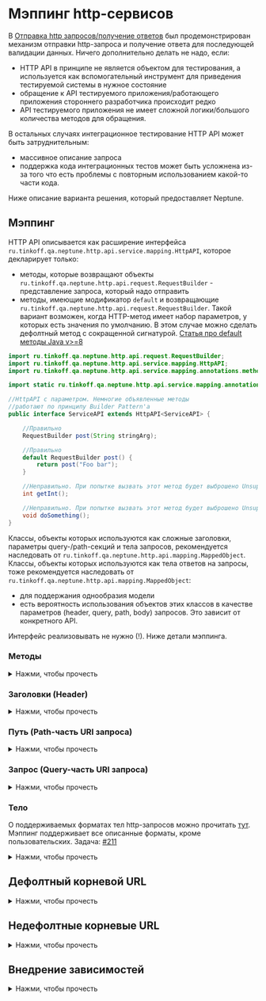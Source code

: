 # Мэппинг http-сервисов

В [Отправка http запросов/получение ответов](REQUEST_RESPONSE.MD) был продемонстрирован механизм отправки http-запроса и
получение ответа для последующей валидации данных. Ничего дополнительно делать не надо, если:

- HTTP API в принципе не является объектом для тестирования, а используется как вспомогательный инструмент для
  приведения тестируемой системы в нужное состояние
- обращение к API тестируемого приложения/работающего приложения стороннего разработчика происходит редко
- API тестируемого приложения не имеет сложной логики/большого количества методов для обращения.

В остальных случаях интеграционное тестирование HTTP API может быть затруднительным:

- массивное описание запроса
- поддержка кода интеграционных тестов может быть усложнена из-за того что есть проблемы с повторным использованием
  какой-то части кода.

Ниже описание варианта решения, который предоставляет Neptune.

## Мэппинг

HTTP API описывается как расширение интерфейса `ru.tinkoff.qa.neptune.http.api.service.mapping.HttpAPI`, которое
декларирует только:

- методы, которые возвращают объекты `ru.tinkoff.qa.neptune.http.api.request.RequestBuilder` - представление запроса,
  который надо отправить
- методы, имеющие модификатор `default` и возвращающие `ru.tinkoff.qa.neptune.http.api.request.RequestBuilder`. Такой
  вариант возможен, когда HTTP-метод имеет набор параметров, у которых есть значения по умолчанию. В этом случае можно
  сделать дефолтный метод с сокращенной сигнатурой.
  [Статья про default методы Java v>=8](https://docs.oracle.com/javase/tutorial/java/IandI/defaultmethods.html)

```java
import ru.tinkoff.qa.neptune.http.api.request.RequestBuilder;
import ru.tinkoff.qa.neptune.http.api.service.mapping.HttpAPI;
import ru.tinkoff.qa.neptune.http.api.service.mapping.annotations.methods.HttpMethod;

import static ru.tinkoff.qa.neptune.http.api.service.mapping.annotations.methods.DefaultHttpMethods.POST;

//HttpAPI с параметром. Немногие объявленные методы 
//работают по принципу Builder Pattern'а
public interface ServiceAPI extends HttpAPI<ServiceAPI> {

    //Правильно
    RequestBuilder post(String stringArg);

    //Правильно
    default RequestBuilder post() {
        return post("Foo bar");
    }

    //Неправильно. При попытке вызвать этот метод будет выброшено UnsupportedOperationException
    int getInt();

    //Неправильно. При попытке вызвать этот метод будет выброшено UnsupportedOperationException
    void doSomething();
}
```

Классы, объекты которых используются как сложные заголовки, параметры query-/path-секций и тела запросов, рекомендуется
наследовать от `ru.tinkoff.qa.neptune.http.api.mapping.MappedObject`. Классы, объекты которых используются как тела
ответов на запросы, тоже рекомендуется наследовать от `ru.tinkoff.qa.neptune.http.api.mapping.MappedObject`:

- для поддержания однообразия модели
- есть вероятность использования объектов этих классов в качестве параметров (header, query, path, body) запросов. Это
  зависит от конкретного API.

Интерфейс реализовывать не нужно (!). Ниже детали мэппинга.

### Методы

<details>
    <summary>Нажми, чтобы прочесть</summary>

Каждый объявленный метод, не имеющий модификатор `default`, должен моделировать метод http-протокола и его вызов.
Методы, имеющие модификаторы `default`, выполняют вызов соответствующих методов с расширенной сигнатурой, используя
набор значений параметров по умолчанию, если он есть.

```java
import ru.tinkoff.qa.neptune.http.api.request.RequestBuilder;
import ru.tinkoff.qa.neptune.http.api.service.mapping.HttpAPI;
import ru.tinkoff.qa.neptune.http.api.service.mapping.annotations.methods.HttpMethod;

import static ru.tinkoff.qa.neptune.http.api.service.mapping.annotations.methods.DefaultHttpMethods.*; //Данное 
//перечисление содержит элементы, соответствующие стандартным методам http-протокола, перечисленные 
// в разных версиях RFC 

public interface ServiceAPI extends HttpAPI<ServiceAPI> {

    //POST-метод
    @HttpMethod(httpMethod = POST)
    RequestBuilder postSomething(String stringArg);

    //POST-метод выше. Представим что его единственного параметра есть 
    //значение по умолчанию - 'Foo bar'
    default RequestBuilder postSomething() {
        return postSomething("Foo bar");
    }

    //GET-метод
    @HttpMethod(httpMethod = GET)
    RequestBuilder getSomething();

    //PUT-метод
    @HttpMethod(httpMethod = PUT)
    RequestBuilder putSomething();

    //DELETE-метод
    @HttpMethod(httpMethod = DELETE)
    RequestBuilder deleteSomething();

    //PATCH-метод
    @HttpMethod(httpMethod = PATCH)
    RequestBuilder patchSomething();

    //HEAD-метод
    @HttpMethod(httpMethod = HEAD)
    RequestBuilder headSomething();

    //OPTIONS-метод
    @HttpMethod(httpMethod = OPTIONS)
    RequestBuilder optionsSomething();

    //TRACE-метод
    @HttpMethod(httpMethod = TRACE)
    RequestBuilder traceSomething();

    //Для случая, когда в RFC нет нужного метода
    @HttpMethod(httpMethodStr = "CUSTOM_METHOD")
    RequestBuilder customMethod();
}
```

</details>

### Заголовки (Header)

<details>
  <summary>Нажми, чтобы прочесть</summary>

Если метод имеет постоянные заголовки (например Content-Type), то

```java
import ru.tinkoff.qa.neptune.http.api.request.RequestBuilder;
import ru.tinkoff.qa.neptune.http.api.service.mapping.HttpAPI;
import ru.tinkoff.qa.neptune.http.api.service.mapping.annotations.methods.Header;
import ru.tinkoff.qa.neptune.http.api.service.mapping.annotations.methods.HttpMethod;

import static ru.tinkoff.qa.neptune.http.api.service.mapping.annotations.methods.DefaultHttpMethods.POST;

public interface ServiceAPI extends HttpAPI<ServiceAPI> {

    @Header(name = "Content-Type", headerValues = "application/json")
    //ниже пример, если заголовок имеет несколько постоянных значений 
    @Header(name = "header1", headerValues = {"abc", "one more value"})
    @HttpMethod(httpMethod = POST)
    RequestBuilder postSomething(String stringArg);
}
```

Если параметр сигнатуры метода нужно представить как заголовок, то

```java
import ru.tinkoff.qa.neptune.http.api.request.RequestBuilder;
import ru.tinkoff.qa.neptune.http.api.service.mapping.HttpAPI;
import ru.tinkoff.qa.neptune.http.api.service.mapping.annotations.methods.HttpMethod;
import ru.tinkoff.qa.neptune.http.api.service.mapping.annotations.parameters.header.HeaderParameter;

import static ru.tinkoff.qa.neptune.http.api.service.mapping.annotations.methods.DefaultHttpMethods.POST;

public interface ServiceAPI extends HttpAPI<ServiceAPI> {

    @HttpMethod(httpMethod = POST)
    RequestBuilder postSomething(
            @HeaderParameter(headerName = "header1") String stringArg1, //заголовок, который необязателен, 
            // может быть передан null
            @HeaderParameter(headerName = "header2", required = true) Integer intArg2, //заголовок, который обязателен
            @HeaderParameter(headerName = "header3") SomeObjectClass objArg3, //в качестве заголовка можно передать 
            // какой-либо объект. В данном примере должно соблюдаться  условие: строковое представление объекта
            // (вызов метода toString()) должно быть корректно интерпретировано как значение заголовка 
            @HeaderParameter(headerName = "header4") Object[] arrArg4, //можно передать множественное значение заголовка
            //в виде массива. Массив должен состоять из объектов, чьи строковые представления
            // (вызов метода toString()) корректно интерпретируются как значения заголовка 
            @HeaderParameter(headerName = "header5") Iterable<?> iterableArg5 //аналогично примеру с массивом
    );
}
```

Могут быть ситуации, когда в качестве заголовка нужно передать некоторый POJO, который наследует
`ru.tinkoff.qa.neptune.http.api.mapping.MappedObject`, или объект `java.util.Map`. Тогда

```java
import ru.tinkoff.qa.neptune.http.api.request.RequestBuilder;
import ru.tinkoff.qa.neptune.http.api.service.mapping.HttpAPI;
import ru.tinkoff.qa.neptune.http.api.service.mapping.annotations.methods.HttpMethod;
import ru.tinkoff.qa.neptune.http.api.service.mapping.annotations.parameters.header.HeaderParameter;

import static ru.tinkoff.qa.neptune.http.api.service.mapping.annotations.methods.DefaultHttpMethods.POST;

public interface ServiceAPI extends HttpAPI<ServiceAPI> {

    @HttpMethod(httpMethod = POST)
    RequestBuilder postSomething(
            //Если передать объект Map, то он будет преобразован в строку вида
            //`key1,value1,key2,value2` и т.д
            @HeaderParameter(headerName = "header1") Map<?, ?> mapArg1,
            //explode = true означает "развернуть" объект
            //Если передать объект Map, то он будет преобразован в строку вида
            //`key1=value1,key2=value2` и т.д
            @HeaderParameter(headerName = "header2", explode = true) Map<?, ?> mapArg2
    );

    //Все тоже самое будет работать и для наследника 
    // ru.tinkoff.qa.neptune.http.api.mapping.MappedObjectru.tinkoff.qa.neptune.http.api.mapping.MappedObject
    //только вместо ключей будут использованы представления полей
}
```

</details>

### Путь (Path-часть URI запроса)

<details>
  <summary>Нажми, чтобы прочесть</summary>

```java
import ru.tinkoff.qa.neptune.http.api.request.RequestBuilder;
import ru.tinkoff.qa.neptune.http.api.service.mapping.HttpAPI;
import ru.tinkoff.qa.neptune.http.api.service.mapping.annotations.methods.HttpMethod;
import ru.tinkoff.qa.neptune.http.api.service.mapping.annotations.methods.URIPath;
import ru.tinkoff.qa.neptune.http.api.service.mapping.annotations.parameters.path.PathParameter;

import static ru.tinkoff.qa.neptune.http.api.service.mapping.annotations.methods.DefaultHttpMethods.POST;
import static ru.tinkoff.qa.neptune.http.api.service.mapping.annotations.parameters.path.PathStyles.LABEL;
import static ru.tinkoff.qa.neptune.http.api.service.mapping.annotations.parameters.path.PathStyles.MATRIX;

public interface ServiceAPI extends HttpAPI<ServiceAPI> {

    //Формирует path-часть для URI запроса
    //В данном примере продемонстрирована ситуация, когда путь постоянный
    @URIPath("/some/path")
    @HttpMethod(httpMethod = POST)
    RequestBuilder postSomething();

    //Формирует path-часть для URI запроса
    //В данном примере продемонстрирована ситуация, когда путь имеет переменную часть
    //Имена параметров пути должны соответствовать тому, что заключено в {}.
    //Каждый параметр сигнатуры метода, который отвечает за мэппинг пути, должен иметь уникальное имя 
    //параметра пути.
    @URIPath("/some/path/to/{target}/{target2}/{optional}")
    @HttpMethod(httpMethod = POST)
    RequestBuilder postSomething(
            @PathParameter(name = "target") String pathArgument, //данный параметр обязателен 
            @PathParameter(name = "optional", required = false) Integer pathOptArgument, //данный параметр не является 
            //обязательным. Это значит, если его значение будет == null, то из пути будет исключена часть, 
            //представленная как {optional}
            @PathParameter(name = "target2") SomeObjClass pathObjArgument //можно передать 
            // какой-либо объект. В данном примере должно соблюдаться  условие: строковое представление объекта
            // (вызов метода toString()) должно быть корректно интерпретировано как часть пути
    );

    //В представленных выше примерах в path-выражение будут подставлены строковые значения переданных объектов
    //Ниже менее типовые варианты 
    //_______________________________________________________________________________________________________

    //Если в качестве target передать строку `ABC`
    //то получится следующий путь: /some/path/to/.ABC
    @URIPath("/some/path/to/{target}")
    @HttpMethod(httpMethod = POST)
    RequestBuilder postSomething2(@PathParameter(name = "target", style = LABEL) String pathArgument);

    //Если в качестве target передать строку `ABC`
    //то получится следующий путь: /some/path/to/;target=ABC
    @URIPath("/some/path/to/{target}")
    @HttpMethod(httpMethod = POST)
    RequestBuilder postSomething3(@PathParameter(name = "target", style = MATRIX) String pathArgument);
}
```

Могут быть ситуации, когда в качестве параметра пути нужно передать массив или коллекцию. Тогда

```java
import ru.tinkoff.qa.neptune.http.api.request.RequestBuilder;
import ru.tinkoff.qa.neptune.http.api.service.mapping.HttpAPI;
import ru.tinkoff.qa.neptune.http.api.service.mapping.annotations.methods.HttpMethod;
import ru.tinkoff.qa.neptune.http.api.service.mapping.annotations.methods.URIPath;
import ru.tinkoff.qa.neptune.http.api.service.mapping.annotations.parameters.path.PathParameter;

import static ru.tinkoff.qa.neptune.http.api.service.mapping.annotations.methods.DefaultHttpMethods.POST;
import static ru.tinkoff.qa.neptune.http.api.service.mapping.annotations.parameters.path.PathStyles.LABEL;
import static ru.tinkoff.qa.neptune.http.api.service.mapping.annotations.parameters.path.PathStyles.MATRIX;

public interface ServiceAPI extends HttpAPI<ServiceAPI> {

    //Получится путь вида
    ///some/path/to/elem1,elem2,elem3
    @URIPath("/some/path/to/{arrayParam}")
    @HttpMethod(httpMethod = POST)
    RequestBuilder postSomething(@PathParameter(name = "arrayParam") Object[] array);

    //Получится путь вида
    ///some/path/to/.elem1.elem2.elem3
    @URIPath("/some/path/to/{arrayParam}")
    @HttpMethod(httpMethod = POST)
    RequestBuilder postSomething2(@PathParameter(name = "arrayParam", style = LABEL) Object[] array);

    //Получится путь вида
    ///some/path/to/;arrayParam=elem1,elem2,elem3
    @URIPath("/some/path/to/{arrayParam}")
    @HttpMethod(httpMethod = POST)
    RequestBuilder postSomething3(@PathParameter(name = "arrayParam", style = MATRIX) Object[] array);

    //explode = true означает "развернуть" объект
    //Получится путь вида
    ///some/path/to/;arrayParam=elem1;arrayParam=elem2;arrayParam=elem3
    @URIPath("/some/path/to/{arrayParam}")
    @HttpMethod(httpMethod = POST)
    RequestBuilder postSomething3(@PathParameter(name = "arrayParam", style = MATRIX, explode = true) Object[] array);

    //Зарезервированные символы перекодируются
}
```

Могут быть ситуации, когда в качестве параметра пути нужно передать некоторый POJO, который наследует
`ru.tinkoff.qa.neptune.http.api.mapping.MappedObject`, или объект `java.util.Map`. Тогда

```java
import ru.tinkoff.qa.neptune.http.api.request.RequestBuilder;
import ru.tinkoff.qa.neptune.http.api.service.mapping.HttpAPI;
import ru.tinkoff.qa.neptune.http.api.service.mapping.annotations.methods.HttpMethod;
import ru.tinkoff.qa.neptune.http.api.service.mapping.annotations.methods.URIPath;
import ru.tinkoff.qa.neptune.http.api.service.mapping.annotations.parameters.path.PathParameter;

import static ru.tinkoff.qa.neptune.http.api.service.mapping.annotations.methods.DefaultHttpMethods.POST;
import static ru.tinkoff.qa.neptune.http.api.service.mapping.annotations.parameters.path.PathStyles.LABEL;
import static ru.tinkoff.qa.neptune.http.api.service.mapping.annotations.parameters.path.PathStyles.MATRIX;

public interface ServiceAPI extends HttpAPI<ServiceAPI> {

    //Получится путь вида
    ///some/path/to/key1,value1,key2,value2,key3,value3
    @URIPath("/some/path/to/{objParam}")
    @HttpMethod(httpMethod = POST)
    RequestBuilder postSomething(@PathParameter(name = "objParam") Map<?, ?> map);

    //explode = true означает "развернуть" объект
    //Получится путь вида
    ///some/path/to/key1=value1,key2=value2,key3=value3
    @URIPath("/some/path/to/{objParam}")
    @HttpMethod(httpMethod = POST)
    RequestBuilder postSomething2(@PathParameter(name = "objParam", explode = true) Map<?, ?> map);

    //Получится путь вида
    ///some/path/to/.key1.value1.key2.value2.key3.value3
    @URIPath("/some/path/to/{objParam}")
    @HttpMethod(httpMethod = POST)
    RequestBuilder postSomething3(@PathParameter(name = "objParam", style = LABEL) Map<?, ?> map);

    //explode = true означает "развернуть" объект
    //Получится путь вида
    ///some/path/to/.key1=value1.key2=value2.key3=value3
    @URIPath("/some/path/to/{objParam}")
    @HttpMethod(httpMethod = POST)
    RequestBuilder postSomething4(@PathParameter(name = "objParam", style = LABEL, explode = true) Map<?, ?> map);

    //Получится путь вида
    ///some/path/to/;objParam=key1,value1,key2,value2,key3,value3
    @URIPath("/some/path/to/{objParam}")
    @HttpMethod(httpMethod = POST)
    RequestBuilder postSomething3(@PathParameter(name = "objParam", style = MATRIX) Map<?, ?> map);

    //explode = true означает "развернуть" объект
    //Получится путь вида
    ///some/path/to/;key1=value1;key2=value2;key3=value3
    @URIPath("/some/path/to/{objParam}")
    @HttpMethod(httpMethod = POST)
    RequestBuilder postSomething4(@PathParameter(name = "objParam", style = MATRIX, explode = true) Map<?, ?> map);

    //Все тоже самое будет работать и для наследника 
    // ru.tinkoff.qa.neptune.http.api.mapping.MappedObjectru.tinkoff.qa.neptune.http.api.mapping.MappedObject
    //только вместо ключей будут использованы представления полей  

    //Зарезервированные символы перекодируются
}
```

</details>

### Запрос (Query-часть URI запроса)

<details>
  <summary>Нажми, чтобы прочесть</summary>

```java
import ru.tinkoff.qa.neptune.http.api.request.RequestBuilder;
import ru.tinkoff.qa.neptune.http.api.service.mapping.HttpAPI;
import ru.tinkoff.qa.neptune.http.api.service.mapping.annotations.methods.HttpMethod;
import ru.tinkoff.qa.neptune.http.api.service.mapping.annotations.parameters.form.FormParam;
import ru.tinkoff.qa.neptune.http.api.service.mapping.annotations.parameters.query.QueryParameter;

import static ru.tinkoff.qa.neptune.http.api.service.mapping.annotations.methods.DefaultHttpMethods.POST;

public interface ServiceAPI extends HttpAPI<ServiceAPI> {

    @HttpMethod(httpMethod = POST)
    RequestBuilder postSomething(
            @QueryParameter(name = "param1") String queryArgument, //данный параметр обязателен 
            @QueryParameter(name = "param2", required = false) Integer queryOptArgument, //данный параметр не является 
            //обязательным. Это значит, если его значение будет == null, то в запрос он не будет добавлен
            @QueryParameter(name = "param3") SomeObjClass queryObjArgument, //можно передать 
            // какой-либо объект. В данном примере должно соблюдаться  условие: строковое представление объекта
            // (вызов метода toString()) должно быть корректно интерпретировано как значение параметра запроса
            //-------------------------------------------------------------------------------------------------
            //Если строка содержит в себе зарезервированные символы, то эти символы не будут 
            //перекодированы в query-части URI-запроса
            @QueryParameter(name = "param4") @FormParam(allowReserved = true) String queryReservedArgument
    );
}
```

Могут быть ситуации, когда в качестве параметра пути нужно передать массив или коллекцию. Тогда

```java
import ru.tinkoff.qa.neptune.http.api.request.RequestBuilder;
import ru.tinkoff.qa.neptune.http.api.service.mapping.HttpAPI;
import ru.tinkoff.qa.neptune.http.api.service.mapping.annotations.methods.HttpMethod;
import ru.tinkoff.qa.neptune.http.api.service.mapping.annotations.parameters.form.FormParam;
import ru.tinkoff.qa.neptune.http.api.service.mapping.annotations.parameters.query.QueryParameter;

import static ru.tinkoff.qa.neptune.http.api.service.mapping.annotations.methods.DefaultHttpMethods.POST;
import static ru.tinkoff.qa.neptune.http.api.service.mapping.annotations.parameters.form.FormStyles.SPACE_DELIMITED;
import static ru.tinkoff.qa.neptune.http.api.service.mapping.annotations.parameters.form.FormStyles.PIPE;

public interface ServiceAPI extends HttpAPI<ServiceAPI> {

    //Получится следующий параметр запроса (arrayParam)
    //arrayParam=elem1&arrayParam=elem2&arrayParam=elem3
    //Зарезервированные символы в значениях будут перекодированы
    @HttpMethod(httpMethod = POST)
    RequestBuilder postSomething(@QueryParameter(name = "arrayParam") Object[] array);

    //Получится следующий параметр запроса (arrayParam)
    //arrayParam=elem1&arrayParam=elem2&arrayParam=elem3
    //Зарезервированные символы в значениях будут сохранены
    @HttpMethod(httpMethod = POST)
    RequestBuilder postSomething2(@QueryParameter(name = "arrayParam") @FormParam(allowReserved = true) Object[] array);

    //explode = false означает, что объект-массив будет как-бы "сжат", т.е. записан в одну строку с запятой 
    // в качестве разделителя 
    // 
    //Получится следующий параметр запроса (arrayParam)
    //arrayParam=elem1,elem2,elem3
    //Зарезервированные символы в значениях будут перекодированы
    @HttpMethod(httpMethod = POST)
    RequestBuilder postSomething3(@QueryParameter(name = "arrayParam") @FormParam(explode = false) Object[] array);

    //Аналогично примеру postSomething3.
    //Зарезервированные символы в значениях будут сохранены
    @HttpMethod(httpMethod = POST)
    RequestBuilder postSomething4(@QueryParameter(name = "arrayParam")
                                  @FormParam(explode = false, allowReserved = true) Object[] array);

    //Аналогично примеру postSomething3. Параметр запроса arrayParam будет записан 
    //в одну строку с пробелом ("%20") в качестве разделителя. 
    // Если  explode = true, то style будет проигнорирован. И результат будет аналогичен postSomething
    @HttpMethod(httpMethod = POST)
    RequestBuilder postSomething5(@QueryParameter(name = "arrayParam")
                                  @FormParam(style = SPACE_DELIMITED, explode = false) Object[] array);

    //Аналогично примеру postSomething3. Параметр запроса arrayParam будет записан 
    //в одну строку с пробелом ("%20") в качестве разделителя и с сохранением зарезервированных символов как есть. 
    // Если  explode = true, то style будет проигнорирован. И результат будет аналогичен postSomething2
    @HttpMethod(httpMethod = POST)
    RequestBuilder postSomething6(@QueryParameter(name = "arrayParam")
                                  @FormParam(style = SPACE_DELIMITED, explode = false, allowReserved = true) Object[] array);

    //Аналогично примеру postSomething3. Параметр запроса arrayParam будет записан 
    //в одну строку с вертикальной чертой ("%7C") в качестве разделителя. 
    // Если  explode = true, то style будет проигнорирован. И результат будет аналогичен postSomething
    @HttpMethod(httpMethod = POST)
    RequestBuilder postSomething7(@QueryParameter(name = "arrayParam")
                                  @FormParam(style = PIPE, explode = false) Object[] array);

    //Аналогично примеру postSomething3. Параметр запроса arrayParam будет записан 
    //в одну строку с вертикальной чертой ("%7C") в качестве разделителя и с сохранением зарезервированных символов как есть. 
    // Если  explode = true, то style будет проигнорирован. И результат будет аналогичен postSomething2
    @HttpMethod(httpMethod = POST)
    RequestBuilder postSomething6(@QueryParameter(name = "arrayParam")
                                  @FormParam(style = PIPE, explode = false, allowReserved = true) Object[] array);
}
```

Могут быть ситуации, когда в качестве параметра query-части нужно передать некоторый POJO, который наследует
`ru.tinkoff.qa.neptune.http.api.mapping.MappedObject`, или объект `java.util.Map` тогда

```java
import ru.tinkoff.qa.neptune.http.api.request.RequestBuilder;
import ru.tinkoff.qa.neptune.http.api.service.mapping.HttpAPI;
import ru.tinkoff.qa.neptune.http.api.service.mapping.annotations.methods.HttpMethod;
import ru.tinkoff.qa.neptune.http.api.service.mapping.annotations.parameters.form.FormParam;
import ru.tinkoff.qa.neptune.http.api.service.mapping.annotations.parameters.query.QueryParameter;

import static ru.tinkoff.qa.neptune.http.api.service.mapping.annotations.methods.DefaultHttpMethods.POST;

public interface ServiceAPI extends HttpAPI<ServiceAPI> {

    //Запрос будет выглядеть как строка вида key1=value1&key2=value2 и т.д. 
    //Зарезервированные символы в значениях будут перекодированы
    @HttpMethod(httpMethod = POST)
    RequestBuilder postSomething(@QueryParameter(name = "objParam") Map<?, ?> map);

    //Запрос будет выглядеть как строка вида key1=value1&key2=value2 и т.д. 
    //Зарезервированные символы в значениях будут сохранены
    @HttpMethod(httpMethod = POST)
    RequestBuilder postSomething2(@QueryParameter(name = "objParam") @FormParam(allowReserved = true) Map<?, ?> map);

    //Запрос будет выглядеть как строка вида objParam=key1,value1,key2,value2 и т.д. 
    //Зарезервированные символы в значениях будут перекодированы
    @HttpMethod(httpMethod = POST)
    RequestBuilder postSomething3(@QueryParameter(name = "objParam") @FormParam(explode = false) Map<?, ?> map);

    //Запрос будет выглядеть как строка вида objParam=key1,value1,key2,value2 и т.д. 
    //Зарезервированные символы в значениях будут сохранены
    @HttpMethod(httpMethod = POST)
    RequestBuilder postSomething4(@QueryParameter(name = "objParam")
                                  @FormParam(explode = false, allowReserved = true) Map<?, ?> map);

    //Все тоже самое будет работать и для наследника 
    // ru.tinkoff.qa.neptune.http.api.mapping.MappedObjectru.tinkoff.qa.neptune.http.api.mapping.MappedObject
    //только вместо ключей будут использованы представления полей
}
```

`@FormParam(style = SPACE_DELIMITED)` и `@FormParam(style = PIPE)` нельзя использовать для `MappedObject`
и `java.util.Map`. Существует еще один стиль формы -
`ru.tinkoff.qa.neptune.http.api.service.mapping.annotations.parameters.form.FormStyles.DEEP_OBJECT`. Он был разработан
специально для таких случаев. Но пока есть сложности, связанные с представлением объектов разной вложенности для разного
рода back-end'ов. В данный момент использовать этот стиль не рекомендуется, _это тема для доработки/разработки фичи._

</details>

### Тело

О поддерживаемых форматах тел http-запросов можно прочитать [тут](REQUEST_RESPONSE.MD#Тело-запроса.-На-примере-POST-запроса). 
Мэппинг поддерживает все описанные форматы, кроме пользовательских. Задача: [#211](https://github.com/TinkoffCreditSystems/neptune/issues/211)

<details>
  <summary>Нажми, чтобы прочесть</summary>

</details>

## Дефолтный корневой URL

<details>
    <summary>Нажми, чтобы прочесть</summary>

</details>

## Недефолтные корневые URL

<details>
    <summary>Нажми, чтобы прочесть</summary>

</details>

## Внедрение зависимостей

<details>
    <summary>Нажми, чтобы прочесть</summary>

</details>
